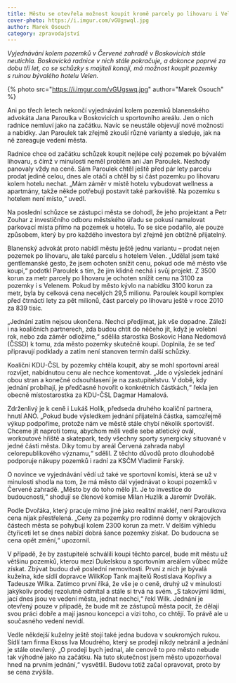 ```yaml
---
title: Městu se otevřela možnost koupit kromě parcely po lihovaru i Velen
cover-photo: https://i.imgur.com/vGUgswql.jpg
author: Marek Osouch
category: zpravodajství
---
```


*Vyjednávání kolem pozemků v Červené zahradě v Boskovicích stále neutichla. Boskovická radnice v nich stále pokračuje, a dokonce poprvé za dobu tří let, co se schůzky s majiteli konají, má možnost koupit pozemky s ruinou bývalého hotelu Velen.*

{% photo src="https://i.imgur.com/vGUgswq.jpg" author="Marek Osouch" %}

Ani po třech letech nekončí vyjednávání kolem pozemků blanenského advokáta Jana Paroulka v Boskovicích u sportovního areálu. Jen o nich radnice nemluví jako na začátku. Navíc se neustále objevují nové možnosti a nabídky. Jan Paroulek tak zřejmě zkouší různé varianty a sleduje, jak na ně zareaguje vedení města.

Radnice chce od začátku schůzek koupit nejlépe celý pozemek po bývalém lihovaru, s čímž v minulosti neměl problém ani Jan Paroulek. Neshody panovaly vždy na ceně. Sám Paroulek chtěl ještě před pár lety parcelu prodat jedině celou, dnes ale otáčí a chtěl by si část pozemku po lihovaru kolem hotelu nechat. „Mám záměr v místě hotelu vybudovat wellness a apartmány, takže někde potřebuji postavit také parkoviště. Na pozemku s hotelem není místo,“ uvedl.

Na poslední schůzce se zástupci města se dohodl, že jeho projektant a Petr Zouhar z investičního odboru městského úřadu se pokusí namalovat parkovací místa přímo na pozemek u hotelu. To se sice podařilo, ale pouze způsobem, který by pro každého investora byl zřejmě jen obtížně přijatelný.

Blanenský advokát proto nabídl městu ještě jednu variantu – prodat nejen pozemek po lihovaru, ale také parcelu s hotelem Velen. „Udělal jsem také gentlemanské gesto, že jsem ochoten snížit cenu, pokud ode mě město vše koupí,“ podotkl Paroulek s tím, že jim klidně nechá i svůj projekt. Z 3500 korun za metr parcely po lihovaru je ochoten snížit cenu na 3100 za pozemky i s Velenem. Pokud by město kývlo na nabídku 3100 korun za metr, byla by celková cena necelých 29,5 milionu. Paroulek koupil komplex před čtrnácti lety za pět milionů, část parcely po lihovaru ještě v roce 2010 za 839 tisíc.

„Jednání zatím nejsou ukončena. Nechci předjímat, jak vše dopadne. Záleží i na koaličních partnerech, zda budou chtít do něčeho jít, když je volební rok, nebo zda záměr odložíme,“ sdělila starostka Boskovic Hana Nedomová (ČSSD) k tomu, zda město pozemky skutečně koupí. Doplnila, že se teď připravují podklady a zatím není stanoven termín další schůzky.

Koaliční KDU-ČSL by pozemky chtěla koupit, aby se mohl sportovní areál rozvíjet, nabídnutou cenu ale nechce komentovat. „Jde o výsledek jednání obou stran a konečné odsouhlasení je na zastupitelstvu. V době, kdy jednání probíhají, je předčasné hovořit o konkrétních částkách,“ řekla jen obecně místostarostka za KDU-ČSL Dagmar Hamalová.

Zdrženlivý je k ceně i Lukáš Holík, předseda druhého koaliční partnera, hnutí ANO. „Pokud bude výsledkem jednání přijatelná částka, samozřejmě výkup podpoříme, protože nám ve městě stále chybí několik sportovišť. Chceme jít naproti tomu, abychom měli vedle sebe atletický ovál, workoutové hřiště a skatepark, tedy všechny sporty synergicky situované v jedné části města. Díky tomu by areál Červená zahrada nabyl celorepublikového významu,“ sdělil. Z těchto důvodů proto dlouhodobě podporuje nákupy pozemků i radní za KSČM Vladimír Farský.

O novince ve vyjednávání vědí už také ve sportovní komisi, která se už v minulosti shodla na tom, že má město dál vyjednávat o koupi pozemků v Červené zahradě. „Město by do toho mělo jít. Je to investice do budoucnosti,“ shodují se členové komise Milan Huzlík a Jaromír Dvořák. 

Podle Dvořáka, který pracuje mimo jiné jako realitní makléř, není Paroulkova cena nijak přestřelená. „Ceny za pozemky pro rodinné domy v okrajových částech města se pohybují kolem 2300 korun za metr. V delším výhledu čtyřiceti let se dnes nabízí dobrá šance pozemky získat. Do budoucna se cena opět změní,“ upozornil.

V případě, že by zastupitelé schválili koupi těchto parcel, bude mít městu už většinu pozemků, kterou mezi Dukelskou a sportovním areálem vůbec může získat. Zbývat budou dvě poslední nemovitosti. První z nich je bývalá kuželna, kde sídlí dopravce WilkKop Tank majitelů Rostislava Kopřivy a Tadeusze Wilka. Zatímco první říká, že vše je o ceně, druhý už v minulosti jakýkoliv prodej rezolutně odmítal a stále si trvá na svém. „S takovými lidmi, jací dnes jsou ve vedení města, jednat nechci,“ řekl Wilk. Jednání je otevřený pouze v případě, že bude mít ze zástupců města pocit, že dělají svou práci dobře a mají jasnou koncepci a vizi toho, co chtějí. To právě ale u současného vedení nevidí.

Vedle někdejší kuželny ještě stojí také jedna budova v soukromých rukou. Sídlí tam firma Ekoss Iva Moudrého, který se prodeji nikdy nebránil a jednání je stále otevřený. „O prodeji bych jednal, ale cenově to pro město nebude tak výhodné jako na začátku. Na tuto skutečnost jsem město upozorňoval hned na prvním jednání,“ vysvětlil. Budovu totiž začal opravovat, proto by se cena zvýšila.